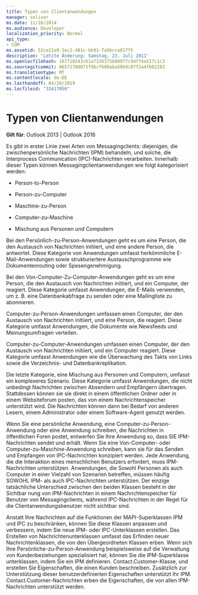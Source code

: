 ```yaml
---
title: Typen von Clientanwendungen
manager: soliver
ms.date: 11/16/2014
ms.audience: Developer
localization_priority: Normal
api_type:
- COM
ms.assetid: 52ce22a9-3ec2-481c-bb91-7a5bcca817f5
description: 'Letzte Änderung: Samstag, 23. Juli 2011'
ms.openlocfilehash: 167710243c61a7226375b88977c94ff4a517c1c3
ms.sourcegitcommit: 8657170d071f9bcf680aba50b9c07f2a4fb82283
ms.translationtype: MT
ms.contentlocale: de-DE
ms.lasthandoff: 04/28/2019
ms.locfileid: "33417056"
---
```

# <a name="types-of-client-applications"></a>Typen von Clientanwendungen

  
  
**Gilt für**: Outlook 2013 | Outlook 2016 
  
Es gibt in erster Linie zwei Arten von Messagingclients: diejenigen, die zwischenpersönliche Nachrichten (IPM) behandeln, und solche, die Interprocess Communication (IPC)-Nachrichten verarbeiten. Innerhalb dieser Typen können Messagingclientanwendungen wie folgt kategorisiert werden:
  
- Person-to-Person
    
- Person-zu-Computer
    
- Maschine-zu-Person
    
- Computer-zu-Maschine
    
- Mischung aus Personen und Computern
    
Bei den Persönlich-zu-Person-Anwendungen geht es um eine Person, die den Austausch von Nachrichten initiiert, und eine andere Person, die antwortet. Diese Kategorie von Anwendungen umfasst herkömmliche E-Mail-Anwendungen sowie strukturiertere Austauschprogramme wie Dokumentenrouting oder Spesengenehmigung.
  
Bei den Von-Computer-Zu-Computer-Anwendungen geht es um eine Person, die den Austausch von Nachrichten initiiert, und ein Computer, der reagiert. Diese Kategorie umfasst Anwendungen, die E-Mails verwenden, um z. B. eine Datenbankabfrage zu senden oder eine Mailingliste zu abonnieren.
  
Computer-zu-Person-Anwendungen umfassen einen Computer, der den Austausch von Nachrichten initiiert, und eine Person, die reagiert. Diese Kategorie umfasst Anwendungen, die Dokumente wie Newsfeeds und Meinungsumfragen verteilen.
  
Computer-zu-Computer-Anwendungen umfassen einen Computer, der den Austausch von Nachrichten initiiert, und ein Computer reagiert. Diese Kategorie umfasst Anwendungen wie die Überwachung des Takts von Links sowie die Verzeichnis- und Datenbankreplikation.
  
Die letzte Kategorie, eine Mischung aus Personen und Computern, umfasst ein komplexeres Szenario. Diese Kategorie umfasst Anwendungen, die nicht unbedingt Nachrichten zwischen Absendern und Empfängern übertragen. Stattdessen können sie sie direkt in einem öffentlichen Ordner oder in einem Websiteforum posten, das von einem Nachrichtenspeicher unterstützt wird. Die Nachrichten können dann bei Bedarf von anderen Lesern, einem Administrator oder einem Software-Agent genutzt werden.
  
Wenn Sie eine persönliche Anwendung, eine Computer-zu-Person-Anwendung oder eine Anwendung schreiben, die Nachrichten in öffentlichen Foren postet, entwerfen Sie Ihre Anwendung so, dass SIE IPM-Nachrichten sendet und erhält. Wenn Sie eine Von-Computer- oder Computer-zu-Maschine-Anwendung schreiben, kann sie für das Senden und Empfangen von IPC-Nachrichten konzipiert werden. Jede Anwendung, die die Interaktion eines menschlichen Benutzers erfordert, muss IPM-Nachrichten unterstützen. Anwendungen, die Sowohl Personen als auch Computer in einer Vielzahl von Szenarien betreffen, müssen häufig SOWOHL IPM- als auch IPC-Nachrichten unterstützen. Der einzige tatsächliche Unterschied zwischen den beiden Klassen besteht in der Sichtbar nung von IPM-Nachrichten in einem Nachrichtenspeicher für Benutzer von Messagingclients, während IPC-Nachrichten in der Regel für die Clientanwendungsbenutzer nicht sichtbar sind. 
  
Anstatt Ihre Nachrichten auf die Funktionen der MAPI-Superklassen IPM und IPC zu beschränken, können Sie diese Klassen anpassen und verbessern, indem Sie neue IPM- oder IPC-Unterklassen erstellen. Das Erstellen von Nachrichtenunterklassen umfasst das Erfinden neuer Nachrichtenklassen, die von den Übergeordneten Klassen erben. Wenn sich Ihre Persönliche-zu-Person-Anwendung beispielsweise auf die Verwaltung von Kundenbeziehungen spezialisiert hat, können Sie die IPM-Superklasse unterklassen, indem Sie ein IPM definieren. Contact.Customer-Klasse, und erstellen Sie Eigenschaften, die einen Kunden beschreiben. Zusätzlich zur Unterstützung dieser benutzerdefinierten Eigenschaften unterstützt Ihr IPM. Contact.Customer-Nachrichten erben die Eigenschaften, die von allen IPM-Nachrichten unterstützt werden.
  

